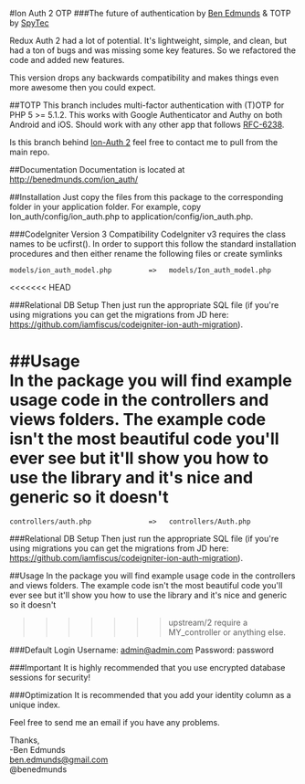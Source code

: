 #Ion Auth 2 OTP
###The future of authentication
by [Ben Edmunds](http://benedmunds.com)
& TOTP by [SpyTec](https://spytec.se)

Redux Auth 2 had a lot of potential.  It's lightweight, simple, and clean, 
but had a ton of bugs and was missing some key features.  So we refactored 
the code and added new features.

This version drops any backwards compatibility and makes things even more 
awesome then you could expect.

##TOTP
This branch includes multi-factor authentication with (T)OTP for PHP 5 >= 5.1.2. This works 
with Google Authenticator and Authy on both Android and iOS. Should work
with any other app that follows [RFC-6238](http://tools.ietf.org/html/rfc6238).

Is this branch behind [Ion-Auth 2](https://github.com/benedmunds/CodeIgniter-Ion-Auth) feel free to contact me to pull from the main repo.

##Documentation
Documentation is located at http://benedmunds.com/ion_auth/

##Installation
Just copy the files from this package to the corresponding folder in your 
application folder.  For example, copy Ion_auth/config/ion_auth.php to 
application/config/ion_auth.php.  

###CodeIgniter Version 3 Compatibility
CodeIgniter v3 requires the class names to be ucfirst().  In order to support this follow the standard installation procedures and then either rename the following files or create symlinks

	models/ion_auth_model.php         =>   models/Ion_auth_model.php
<<<<<<< HEAD

###Relational DB Setup
Then just run the appropriate SQL file (if you're using migrations you can 
get the migrations from JD here: 
https://github.com/iamfiscus/codeigniter-ion-auth-migration).  


##Usage   
In the package you will find example usage code in the controllers and views 
folders.  The example code isn't the most beautiful code you'll ever see but 
it'll show you how to use the library and it's nice and generic so it doesn't 
=======
	controllers/auth.php              =>   controllers/Auth.php
  
###Relational DB Setup
Then just run the appropriate SQL file (if you're using migrations you can
get the migrations from JD here:
https://github.com/iamfiscus/codeigniter-ion-auth-migration).

##Usage
In the package you will find example usage code in the controllers and views
folders.  The example code isn't the most beautiful code you'll ever see but
it'll show you how to use the library and it's nice and generic so it doesn't
>>>>>>> upstream/2
require a MY_controller or anything else.

###Default Login
Username: admin@admin.com
Password: password

###Important
It is highly recommended that you use encrypted database sessions for security!


###Optimization
It is recommended that you add your identity column as a unique index.



Feel free to send me an email if you have any problems.  


Thanks,  
-Ben Edmunds  
 ben.edmunds@gmail.com  
 @benedmunds   
